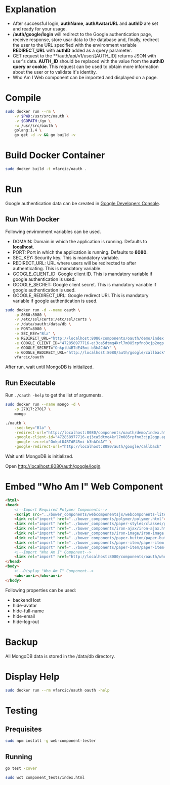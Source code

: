 Explanation
===========

* After successful login, **authName**, **authAvatarURL** and **authID** are set and ready for your usage.
* **/auth/google/login** will redirect to the Google authentication page, receive response, store usar data to the database and, finally, redirect the user to the URL specified with the environment variable **REDIRECT_URL** with **authID** added as a query parameter.
* GET request to the **/auth/api/v1/user/[AUTH_ID] returns JSON with user's data. **AUTH_ID** should be replaced with the value from the **authID query or cookie**. This request can be used to obtain more information about the user or to validate it's identity.
* Who Am I Web component can be imported and displayed on a page.

Compile
=======

```bash
sudo docker run --rm \
	-v $PWD:/usr/src/oauth \
	-v $GOPATH:/go \
	-w /usr/src/oauth \
	golang:1.4 \
	go get -d -v && go build -v
```

Build Docker Container
======================

```bash
sudo docker build -t vfarcic/oauth .
```

Run
===

Google authentication data can be created in [Google Developers Console](https://console.developers.google.com).

Run With Docker
---------------

Following environment variables can be used. 

* DOMAIN: Domain in which the application is running. Defaults to **localhost**.
* PORT: Port in which the application is running. Defaults to **8080**.
* SEC_KEY: Security key. This is mandatory variable.
* REDIRECT_URL: URL where users will be redirected to after authenticating. This is mandatory variable.
* GOOGLE_CLIENT_ID: Google client ID. This is mandatory variable if google authentication is used.
* GOOGLE_SECRET: Google client secret. This is mandatory variable if google authentication is used.
* GOOGLE_REDIRECT_URL: Google redirect URI. This is mandatory variable if google authentication is used.

```bash
sudo docker run -d --name oauth \
	-p 8080:8080 \
	-v /etc/ssl/certs:/etc/ssl/certs \
	-v /data/oauth:/data/db \
	-e PORT=8080 \
	-e SEC_KEY="Bla" \
	-e REDIRECT_URL="http://localhost:8080/components/oauth/demo/index.html" \
	-e GOOGLE_CLIENT_ID="472858977716-ej3ca5dtmq4krl7m085rpfno3cjp2ogp.apps.googleusercontent.com" \
	-e GOOGLE_SECRET="OnkptU4BTdE45mi-b3hACdAY" \
	-e GOOGLE_REDIRECT_URL="http://localhost:8080/auth/google/callback" \
	vfarcic/oauth
```

After run, wait until MongoDB is initialized.

Run Executable
--------------

Run `./oauth -help` to get the list of arguments.

```bash
sudo docker run --name mongo -d \
	-p 27017:27017 \
	mongo

./oauth \
	-sec-key="Bla" \
	-redirect-url="http://localhost:8080/components/oauth/demo/index.html" \
	-google-client-id="472858977716-ej3ca5dtmq4krl7m085rpfno3cjp2ogp.apps.googleusercontent.com" \
	-google-secret="OnkptU4BTdE45mi-b3hACdAY" \
	-google-redirect-url="http://localhost:8080/auth/google/callback"
```

Wait until MongoDB is initialized.

Open [http://localhost:8080/auth/google/login](http://localhost:8080/auth/google/login).

Embed "Who Am I" Web Component
==============================

```html
<html>
<head>
	<!--Import Required Polymer Components-->
    <script src="../bower_components/webcomponentsjs/webcomponents-lite.min.js"></script>
    <link rel="import" href="../bower_components/polymer/polymer.html">
    <link rel="import" href="../bower_components/paper-styles/classes/global.html">
    <link rel="import" href="../bower_components/iron-ajax/iron-ajax.html">
    <link rel="import" href="../bower_components/iron-image/iron-image.html">
    <link rel="import" href="../bower_components/paper-button/paper-button.html">
    <link rel="import" href="../bower_components/paper-item/paper-item.html">
    <link rel="import" href="../bower_components/paper-item/paper-item-body.html">
    <!--Import "Who Am I" Component-->
	<link rel="import" href="http://localhost:8080/components/oauth/who-am-i.html">
</head>
<body>
	<!--Display "Who Am I" Component-->
	<who-am-i></who-am-i>
</body>
```

Following properties can be used:

* backendHost
* hide-avatar
* hide-full-name
* hide-email
* hide-log-out

Backup
======

All MongoDB data is stored in the /data/db directory.


Display Help
============

```bash
sudo docker run --rm vfarcic/oauth oauth -help
```

Testing
=======

Prequisites
-----------

```bash
sudo npm install -g web-component-tester
```

Running
-------

```bash
go test -cover

sudo wct component_tests/index.html
```